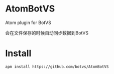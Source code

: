 # AtomBotVS
Atom plugin for BotVS

会在文件保存的时候自动同步数据到BotVS

# Install

```
apm install https://github.com/botvs/AtomBotVS
```
